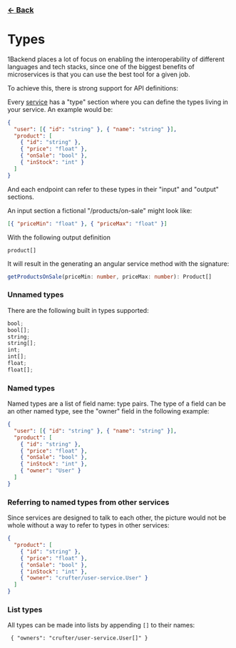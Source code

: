 ### [&#8592; Back](README.md)

# Types

1Backend places a lot of focus on enabling the interoperability of different
languages and tech stacks, since one of the biggest benefits of microservices is
that you can use the best tool for a given job.

To achieve this, there is strong support for API definitions:

Every [service](services.md) has a "type" section where you can define the types
living in your service. An example would be:

```json
{
  "user": [{ "id": "string" }, { "name": "string" }],
  "product": [
    { "id": "string" },
    { "price": "float" },
    { "onSale": "bool" },
    { "inStock": "int" }
  ]
}
```

And each endpoint can refer to these types in their "input" and "output"
sections.

An input section a fictional "/products/on-sale" might look like:

```json
[{ "priceMin": "float" }, { "priceMax": "float" }]
```

With the following output definition

```
product[]
```

It will result in the generating an angular service method with the signature:

```typescript
getProductsOnSale(priceMin: number, priceMax: number): Product[]
```

### Unnamed types

There are the following built in types supported:

```typescript
bool;
bool[];
string;
string[];
int;
int[];
float;
float[];
```

### Named types

Named types are a list of field name: type pairs. The type of a field can be an
other named type, see the "owner" field in the following example:

```json
{
  "user": [{ "id": "string" }, { "name": "string" }],
  "product": [
    { "id": "string" },
    { "price": "float" },
    { "onSale": "bool" },
    { "inStock": "int" },
    { "owner": "User" }
  ]
}
```

### Referring to named types from other services

Since services are designed to talk to each other, the picture would not be
whole without a way to refer to types in other services:

```json
{
  "product": [
    { "id": "string" },
    { "price": "float" },
    { "onSale": "bool" },
    { "inStock": "int" },
    { "owner": "crufter/user-service.User" }
  ]
}
```

### List types

All types can be made into lists by appending `[]` to their names:

```
 { "owners": "crufter/user-service.User[]" }
```
